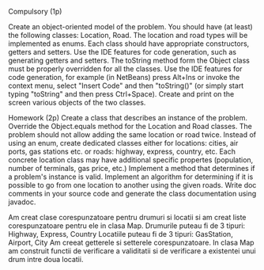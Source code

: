 Compulsory (1p)

Create an object-oriented model of the problem. You should have (at least) the following classes: Location, Road.
The location and road types will be implemented as enums.
Each class should have appropriate constructors, getters and setters.
Use the IDE features for code generation, such as generating getters and setters.
The toString method form the Object class must be properly overridden for all the classes.
Use the IDE features for code generation, for example (in NetBeans) press Alt+Ins or invoke the context menu, select "Insert Code" and then "toString()" (or simply start typing "toString" and then press Ctrl+Space).
Create and print on the screen various objects of the two classes.


Homework (2p)
Create a class that describes an instance of the problem.
Override the Object.equals method for the Location and Road classes. The problem should not allow adding the same location or road twice.
Instead of using an enum, create dedicated classes either for locations: cities, air ports, gas stations etc. or roads: highway, express, country, etc. Each concrete location class may have additional specific propertes (population, number of terminals, gas price, etc.)
Implement a method that determines if a problem's instance is valid.
Implement an algorithm for determining if it is possible to go from one location to another using the given roads.
Write doc comments in your source code and generate the class documentation using javadoc.

Am creat clase corespunzatoare pentru drumuri si locatii si am creat liste corespunzatoare pentru ele in clasa Map. 
Drumurile puteau fi de 3 tipuri: Highway, Express, Country
Locatiile puteau fi de 3 tipuri: GasStation, Airport, City
Am creeat getterele si setterele corespunzatoare.
In clasa Map am construit functii de verificare a validitatii si de verificare a existentei unui drum intre doua locatii.